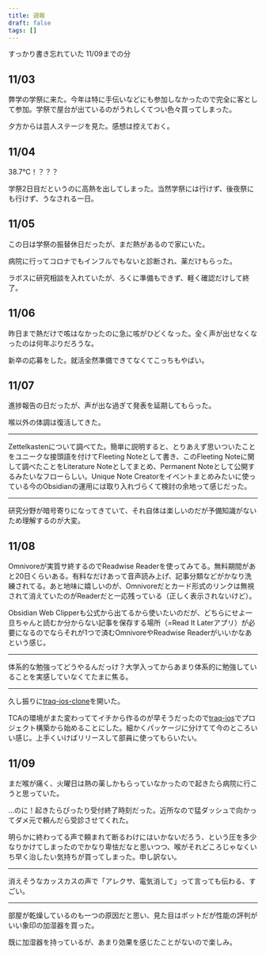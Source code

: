 ```yaml
---
title: 週報
draft: false
tags: []
---
```

すっかり書き忘れていた 11/09までの分

## 11/03

弊学の学祭に来た。今年は特に手伝いなどにも参加しなかったので完全に客として参加。学祭で屋台が出ているのがうれしくてつい色々買ってしまった。

夕方からは芸人ステージを見た。感想は控えておく。

## 11/04

38.7℃！？？？

学祭2日目だというのに高熱を出してしまった。当然学祭には行けず、後夜祭にも行けず、うなされる一日。

## 11/05

この日は学祭の振替休日だったが、まだ熱があるので家にいた。

病院に行ってコロナでもインフルでもないと診断され、薬だけもらった。

ラボスに研究相談を入れていたが、ろくに準備もできず、軽く確認だけして終了。

## 11/06

昨日まで熱だけで咳はなかったのに急に咳がひどくなった。全く声が出せなくなったのは何年ぶりだろうな。

新卒の応募をした。就活全然準備できてなくてこっちもやばい。

## 11/07

進捗報告の日だったが、声が出な過ぎて発表を延期してもらった。

喉以外の体調は復活してきた。

---

Zettelkastenについて調べてた。簡単に説明すると、とりあえず思いついたことをユニークな接頭語を付けてFleeting Noteとして書き、このFleeting Noteに関して調べたことをLiterature Noteとしてまとめ、Permanent Noteとして公開するみたいなフローらしい。Unique Note Creatorをイベントまとめみたいに使っている今のObsidianの運用には取り入れづらくて検討の余地って感じだった。

---

研究分野が暗号寄りになってきていて、それ自体は楽しいのだが予備知識がないため理解するのが大変。

## 11/08

Omnivoreが実質サ終するのでReadwise Readerを使ってみてる。無料期間があと20日くらいある。有料なだけあって音声読み上げ、記事分類などがかなり洗練されてる。あと地味に嬉しいのが、Omnivoreだとカード形式のリンクは無視されて消えていたのがReaderだと一応残っている（正しく表示されないけど）。

Obsidian Web Clipperも公式から出てるから使いたいのだが、どちらにせよ一旦ちゃんと読むか分からない記事を保存する場所（=Read It Laterアプリ）が必要になるのでならそれが1つで済むOmnivoreやReadwise Readerがいいかなあという感じ。

---

体系的な勉強ってどうやるんだっけ？大学入ってからあまり体系的に勉強していることを実感していなくてたまに焦る。

---

久し振りに[traq-ios-clone](https://github.com/ras0q/traq-ios-clone)を開いた。

TCAの環境がまた変わっててイチから作るのが早そうだったので[traq-ios](https://github.com/ras0q/traq-ios)でプロジェクト構築から始めることにした。細かくパッケージに分けてて今のところいい感じ。上手くいけばリリースして部員に使ってもらいたい。

## 11/09

まだ喉が痛く、火曜日は熱の薬しかもらっていなかったので起きたら病院に行こうと思っていた。

...のに！起きたらぴったり受付終了時刻だった。近所なので猛ダッシュで向かってダメ元で頼んだら受診させてくれた。

明らかに終わってる声で頼まれて断るわけにはいかないだろう、という圧を多少なりかけてしまったのでかなり卑怯だなと思いつつ、喉がそれどころじゃなくいち早く治したい気持ちが買ってしまった。申し訳ない。

---

消えそうなカッスカスの声で「アレクサ、電気消して」って言っても伝わる、すごい。

---

部屋が乾燥しているのも一つの原因だと思い、見た目はポットだが性能の評判がいい象印の加湿器を買った。

既に加湿器を持っているが、あまり効果を感じたことがないので楽しみ。
